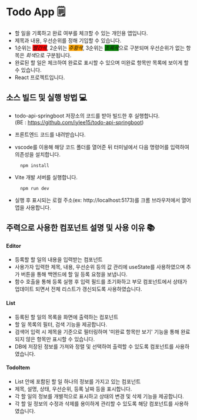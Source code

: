 # Todo App 🗒️
- 할 일을 기록하고 완료 여부를 체크할 수 있는 개인용 앱입니다.
- 제목과 내용, 우선순위를 정해 기입할 수 있습니다.
- 1순위는 <span style = "background-color: red">*빨간색*</span>, 2순위는 <span style = "background-color: orange">*주황색*</span>, 3순위는 <span style = "background-color: green">*초록색*</span>으로 구분되며 우선순위가 없는 항목은 *회색*으로 구분됩니다.
- 완료된 할 일은 체크하여 완료로 표시할 수 있으며 미완료 항목만 목록에 보이게 할 수 있습니다.
- React 프로젝트입니다.

## 소스 빌드 및 실행 방법 💻
- todo-api-springboot 저장소의 코드를 받아 빌드한 후 실행합니다.  
(BE : https://github.com/iylee15/todo-api-springboot)
- 프론트엔드 코드를 내려받습니다.  
- vscode를 이용해 해당 코드 폴더를 열어준 뒤 터미널에서 다음 명령어를 입력하여 의존성을 설치합니다.
  
        npm install
- Vite 개발 서버를 실행합니다.

        npm run dev
- 실행 후 표시되는 로컬 주소(ex: http://localhost:5173)를 크롬 브라우저에서 열어 앱을 사용합니다.


## 주력으로 사용한 컴포넌트 설명 및 사용 이유 📚
#### Editor
  - 등록할 할 일의 내용을 입력받는 컴포넌트
  - 사용가자 입력한 제목, 내용, 우선순위 등의 값 관리에 useState를 사용하였으며 추가 버튼을 통해 백엔드에 할 일 등록 요청을 보냅니다.
  - 함수 호출을 통해 등록 실행 후 입력 필드를 초기화하고 부모 컴포넌트에서 상태가 업데이트 되면서 전체 리스트가 갱신되도록 사용하였습니다.

#### List
  - 등록된 할 일의 목록을 화면에 출력하는 컴포넌트
  - 할 일 목록의 필터, 검색 기능을 제공합니다.
  - 검색어 입력 시 제목을 기준으로 필터링하며 '미완료 항목만 보기' 기능을 통해 완료되지 않은 항목만 표시할 수 있습니다.
  - DB에 저장된 정보를 가져와 정렬 및 선택하여 출력할 수 있도록 컴포넌트를 사용하였습니다.

#### TodoItem
  - List 안에 포함된 할 일 하나의 정보를 가지고 있는 컴포넌트
  - 제목, 설명, 상태, 우선순위, 등록 날짜 등을 표시합니다.
  - 각 할 일의 정보를 개별적으로 표시하고 상태의 변경 및 삭제 기능을 제공합니다.
  - 각 할 일 정보의 수정과 삭제를 용이하게 관리할 수 있도록 해당 컴포넌트를 사용하였습니다.
